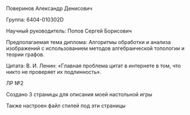 Поверинов Александр Денисович

Группа: 6404-010302D

Научный руководитель: Попов Сергей Борисович

Предполагаемая тема диплома: Алгоритмы обработки и анализа изображений с использованием методов алгебраической топологии и теории графов.

Цитата: В. И. Ленин: «Главная проблема цитат в интернете в том, что никто не проверяет их подлинность».


ЛР №2

Создано 3 страницы для описания моей настольной игры

Также настроен файл стилей под эти страницы
